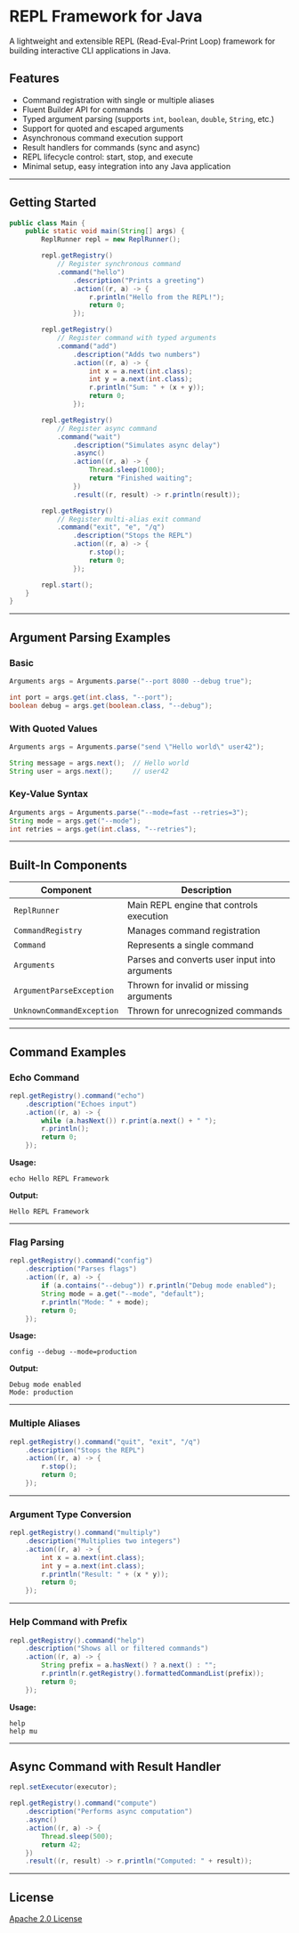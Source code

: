 # REPL Framework for Java

A lightweight and extensible REPL (Read-Eval-Print Loop) framework for building interactive CLI applications in Java.

## Features

* Command registration with single or multiple aliases
* Fluent Builder API for commands
* Typed argument parsing (supports `int`, `boolean`, `double`, `String`, etc.)
* Support for quoted and escaped arguments
* Asynchronous command execution support
* Result handlers for commands (sync and async)
* REPL lifecycle control: start, stop, and execute
* Minimal setup, easy integration into any Java application

---

## Getting Started

```java
public class Main {
    public static void main(String[] args) {
        ReplRunner repl = new ReplRunner();

        repl.getRegistry()
            // Register synchronous command
            .command("hello")
                .description("Prints a greeting")
                .action((r, a) -> {
                    r.println("Hello from the REPL!");
                    return 0;
                });

        repl.getRegistry()
            // Register command with typed arguments
            .command("add")
                .description("Adds two numbers")
                .action((r, a) -> {
                    int x = a.next(int.class);
                    int y = a.next(int.class);
                    r.println("Sum: " + (x + y));
                    return 0;
                });

        repl.getRegistry()
            // Register async command
            .command("wait")
                .description("Simulates async delay")
                .async()
                .action((r, a) -> {
                    Thread.sleep(1000);
                    return "Finished waiting";
                })
                .result((r, result) -> r.println(result));

        repl.getRegistry()
            // Register multi-alias exit command
            .command("exit", "e", "/q")
                .description("Stops the REPL")
                .action((r, a) -> {
                    r.stop();
                    return 0;
                });

        repl.start();
    }
}
```

---

## Argument Parsing Examples

### Basic

```java
Arguments args = Arguments.parse("--port 8080 --debug true");

int port = args.get(int.class, "--port");
boolean debug = args.get(boolean.class, "--debug");
```

### With Quoted Values

```java
Arguments args = Arguments.parse("send \"Hello world\" user42");

String message = args.next();  // Hello world
String user = args.next();     // user42
```

### Key-Value Syntax

```java
Arguments args = Arguments.parse("--mode=fast --retries=3");
String mode = args.get("--mode");
int retries = args.get(int.class, "--retries");
```

---

## Built-In Components

| Component                 | Description                                   |
| ------------------------- | --------------------------------------------- |
| `ReplRunner`              | Main REPL engine that controls execution      |
| `CommandRegistry`         | Manages command registration                  |
| `Command`                 | Represents a single command                   |
| `Arguments`               | Parses and converts user input into arguments |
| `ArgumentParseException`  | Thrown for invalid or missing arguments       |
| `UnknownCommandException` | Thrown for unrecognized commands              |

---

## Command Examples

### Echo Command

```java
repl.getRegistry().command("echo")
    .description("Echoes input")
    .action((r, a) -> {
        while (a.hasNext()) r.print(a.next() + " ");
        r.println();
        return 0;
    });
```

**Usage:**

```
echo Hello REPL Framework
```

**Output:**

```
Hello REPL Framework
```

---

### Flag Parsing

```java
repl.getRegistry().command("config")
    .description("Parses flags")
    .action((r, a) -> {
        if (a.contains("--debug")) r.println("Debug mode enabled");
        String mode = a.get("--mode", "default");
        r.println("Mode: " + mode);
        return 0;
    });
```

**Usage:**

```
config --debug --mode=production
```

**Output:**

```
Debug mode enabled
Mode: production
```

---

### Multiple Aliases

```java
repl.getRegistry().command("quit", "exit", "/q")
    .description("Stops the REPL")
    .action((r, a) -> {
        r.stop();
        return 0;
    });
```

---

### Argument Type Conversion

```java
repl.getRegistry().command("multiply")
    .description("Multiplies two integers")
    .action((r, a) -> {
        int x = a.next(int.class);
        int y = a.next(int.class);
        r.println("Result: " + (x * y));
        return 0;
    });
```

---

### Help Command with Prefix

```java
repl.getRegistry().command("help")
    .description("Shows all or filtered commands")
    .action((r, a) -> {
        String prefix = a.hasNext() ? a.next() : "";
        r.println(r.getRegistry().formattedCommandList(prefix));
        return 0;
    });
```

**Usage:**

```
help
help mu
```

---

## Async Command with Result Handler

```java
repl.setExecutor(executor);

repl.getRegistry().command("compute")
    .description("Performs async computation")
    .async()
    .action((r, a) -> {
        Thread.sleep(500);
        return 42;
    })
    .result((r, result) -> r.println("Computed: " + result));
```

---

## License

[Apache 2.0 License](http://www.apache.org/licenses/LICENSE-2.0)
